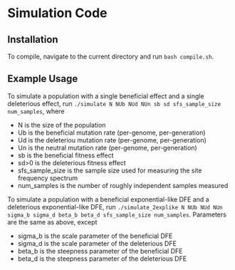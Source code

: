 # Simulation Code

## Installation

To compile, navigate to the current directory and run `bash compile.sh`.

## Example Usage 

To simulate a population with a single beneficial effect and a single deleterious effect, run `./simulate N NUb NUd NUn sb sd sfs_sample_size num_samples`, where 
* N is the size of the population
* Ub is the beneficial mutation rate (per-genome, per-generation)
* Ud is the deleteriou mutation rate (per-genome, per-generation)
* Un is the neutral mutation rate (per-genome, per-generation)
* sb is the beneficial fitness effect
* sd>0 is the deleterious fitness effect
* sfs_sample_size is the sample size used for measuring the site frequency spectrum
* num_samples is the number of roughly independent samples measured

To simulate a population with a beneficial exponential-like DFE and a deleterious exponential-like DFE, run `./simulate_2explike N NUb NUd NUn sigma_b sigma_d beta_b beta_d sfs_sample_size num_samples`. Parameters are the same as above, except
* sigma_b is the scale parameter of the beneficial DFE
* sigma_d is the scale parameter of the deleterious DFE
* beta_b is the steepness parameter of the beneficial DFE
* beta_d is the steepness parameter of the deleterious DFE
